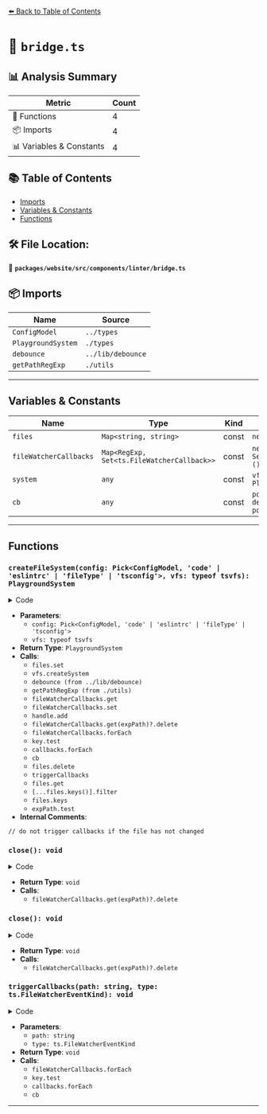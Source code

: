 [⬅️ Back to Table of Contents](../../../../../index.md)

# 📄 `bridge.ts`

## 📊 Analysis Summary

| Metric | Count |
|--------|-------|
| 🔧 Functions | 4 |
| 📦 Imports | 4 |
| 📊 Variables & Constants | 4 |

## 📚 Table of Contents

- [Imports](#imports)
- [Variables & Constants](#variables-constants)
- [Functions](#functions)

## 🛠️ File Location:
📂 **`packages/website/src/components/linter/bridge.ts`**

## 📦 Imports

| Name | Source |
|------|--------|
| `ConfigModel` | `../types` |
| `PlaygroundSystem` | `./types` |
| `debounce` | `../lib/debounce` |
| `getPathRegExp` | `./utils` |


---

## Variables & Constants

| Name | Type | Kind | Value | Exported |
|------|------|------|-------|----------|
| `files` | `Map<string, string>` | const | `new Map<string, string>()` | ✗ |
| `fileWatcherCallbacks` | `Map<RegExp, Set<ts.FileWatcherCallback>>` | const | `new Map<RegExp, Set<ts.FileWatcherCallback>>()` | ✗ |
| `system` | `any` | const | `vfs.createSystem(files) as PlaygroundSystem` | ✗ |
| `cb` | `any` | const | `pollingInterval ? debounce(callback, pollingInterval) : callback` | ✗ |


---

## Functions

### `createFileSystem(config: Pick<ConfigModel, 'code' | 'eslintrc' | 'fileType' | 'tsconfig'>, vfs: typeof tsvfs): PlaygroundSystem`

<details><summary>Code</summary>

```ts
export function createFileSystem(
  config: Pick<ConfigModel, 'code' | 'eslintrc' | 'fileType' | 'tsconfig'>,
  vfs: typeof tsvfs,
): PlaygroundSystem {
  const files = new Map<string, string>();
  files.set(`/.eslintrc`, config.eslintrc);
  files.set(`/tsconfig.json`, config.tsconfig);
  files.set(`/input${config.fileType}`, config.code);

  const fileWatcherCallbacks = new Map<RegExp, Set<ts.FileWatcherCallback>>();

  const system = vfs.createSystem(files) as PlaygroundSystem;

  system.watchFile = (
    path,
    callback,
    pollingInterval = 500,
  ): ts.FileWatcher => {
    const cb = pollingInterval ? debounce(callback, pollingInterval) : callback;
    const expPath = getPathRegExp(path);
    let handle = fileWatcherCallbacks.get(expPath);
    if (!handle) {
      handle = new Set();
      fileWatcherCallbacks.set(expPath, handle);
    }
    handle.add(cb);

    return {
      close: (): void => {
        fileWatcherCallbacks.get(expPath)?.delete(cb);
      },
    };
  };

  const triggerCallbacks = (
    path: string,
    type: ts.FileWatcherEventKind,
  ): void => {
    fileWatcherCallbacks.forEach((callbacks, key) => {
      if (key.test(path)) {
        callbacks.forEach(cb => cb(path, type));
      }
    });
  };

  system.deleteFile = (fileName): void => {
    files.delete(fileName);
    triggerCallbacks(fileName, 1);
  };

  system.writeFile = (fileName, contents): void => {
    if (!contents) {
      contents = '';
    }
    const file = files.get(fileName);
    if (file === contents) {
      // do not trigger callbacks if the file has not changed
      return;
    }
    files.set(fileName, contents);
    triggerCallbacks(fileName, file ? 2 : 0);
  };

  system.removeFile = (fileName): void => {
    files.delete(fileName);
  };

  system.searchFiles = (path: string): string[] => {
    const expPath = getPathRegExp(path);
    return [...files.keys()].filter(fileName => expPath.test(fileName));
  };

  return system;
}
```
</details>

- **Parameters**:
  - `config: Pick<ConfigModel, 'code' | 'eslintrc' | 'fileType' | 'tsconfig'>`
  - `vfs: typeof tsvfs`
- **Return Type**: `PlaygroundSystem`
- **Calls**:
  - `files.set`
  - `vfs.createSystem`
  - `debounce (from ../lib/debounce)`
  - `getPathRegExp (from ./utils)`
  - `fileWatcherCallbacks.get`
  - `fileWatcherCallbacks.set`
  - `handle.add`
  - `fileWatcherCallbacks.get(expPath)?.delete`
  - `fileWatcherCallbacks.forEach`
  - `key.test`
  - `callbacks.forEach`
  - `cb`
  - `files.delete`
  - `triggerCallbacks`
  - `files.get`
  - `[...files.keys()].filter`
  - `files.keys`
  - `expPath.test`
- **Internal Comments**:
```
// do not trigger callbacks if the file has not changed
```

### `close(): void`

<details><summary>Code</summary>

```ts
(): void => {
        fileWatcherCallbacks.get(expPath)?.delete(cb);
      }
```
</details>

- **Return Type**: `void`
- **Calls**:
  - `fileWatcherCallbacks.get(expPath)?.delete`
### `close(): void`

<details><summary>Code</summary>

```ts
(): void => {
        fileWatcherCallbacks.get(expPath)?.delete(cb);
      }
```
</details>

- **Return Type**: `void`
- **Calls**:
  - `fileWatcherCallbacks.get(expPath)?.delete`
### `triggerCallbacks(path: string, type: ts.FileWatcherEventKind): void`

<details><summary>Code</summary>

```ts
(
    path: string,
    type: ts.FileWatcherEventKind,
  ): void => {
    fileWatcherCallbacks.forEach((callbacks, key) => {
      if (key.test(path)) {
        callbacks.forEach(cb => cb(path, type));
      }
    });
  }
```
</details>

- **Parameters**:
  - `path: string`
  - `type: ts.FileWatcherEventKind`
- **Return Type**: `void`
- **Calls**:
  - `fileWatcherCallbacks.forEach`
  - `key.test`
  - `callbacks.forEach`
  - `cb`

---